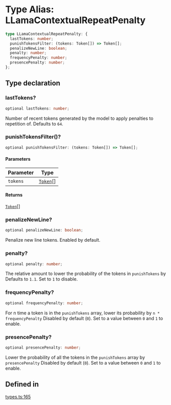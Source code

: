 # Type Alias: LLamaContextualRepeatPenalty

```ts
type LLamaContextualRepeatPenalty: {
  lastTokens: number;
  punishTokensFilter: (tokens: Token[]) => Token[];
  penalizeNewLine: boolean;
  penalty: number;
  frequencyPenalty: number;
  presencePenalty: number;
};
```

## Type declaration

### lastTokens?

```ts
optional lastTokens: number;
```

Number of recent tokens generated by the model to apply penalties to repetition of.
Defaults to `64`.

### punishTokensFilter()?

```ts
optional punishTokensFilter: (tokens: Token[]) => Token[];
```

#### Parameters

| Parameter | Type |
| ------ | ------ |
| `tokens` | [`Token`](Token.md)[] |

#### Returns

[`Token`](Token.md)[]

### penalizeNewLine?

```ts
optional penalizeNewLine: boolean;
```

Penalize new line tokens.
Enabled by default.

### penalty?

```ts
optional penalty: number;
```

The relative amount to lower the probability of the tokens in `punishTokens` by
Defaults to `1.1`.
Set to `1` to disable.

### frequencyPenalty?

```ts
optional frequencyPenalty: number;
```

For n time a token is in the `punishTokens` array, lower its probability by `n * frequencyPenalty`
Disabled by default (`0`).
Set to a value between `0` and `1` to enable.

### presencePenalty?

```ts
optional presencePenalty: number;
```

Lower the probability of all the tokens in the `punishTokens` array by `presencePenalty`
Disabled by default (`0`).
Set to a value between `0` and `1` to enable.

## Defined in

[types.ts:165](https://github.com/withcatai/node-llama-cpp/blob/6405ee945e792651123189aae2612212095765b6/src/types.ts#L165)
